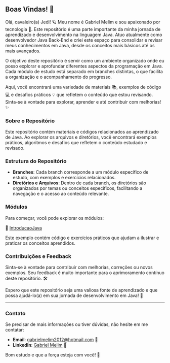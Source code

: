 ## Boas Vindas! 🌟

Olá, cavaleiro(a) Jedi! 🪐 Meu nome é Gabriel Melim e sou apaixonado por tecnologia 🚀. Este repositório é uma parte importante da minha jornada de aprendizado e desenvolvimento na linguagem Java. Atuo atualmente como desenvolvedor Java Back-End e criei este espaço para consolidar e revisar meus conhecimentos em Java, desde os conceitos mais básicos até os mais avançados.

O objetivo deste repositório é servir como um ambiente organizado onde eu posso explorar e aprofundar diferentes aspectos da programação em Java. Cada módulo de estudo está separado em branches distintas, o que facilita a organização e o acompanhamento do progresso.

Aqui, você encontrará uma variedade de materiais 📚, exemplos de código 💻 e desafios práticos 💡 que refletem o conteúdo que estou revisando. Sinta-se à vontade para explorar, aprender e até contribuir com melhorias! ✨

### Sobre o Repositório

Este repositório contém materiais e códigos relacionados ao aprendizado de Java. Ao explorar os arquivos e diretórios, você encontrará exemplos práticos, algoritmos e desafios que refletem o conteúdo estudado e revisado.

### Estrutura do Repositório

- **Branches**: Cada branch corresponde a um módulo específico de estudo, com exemplos e exercícios relacionados.
- **Diretórios e Arquivos**: Dentro de cada branch, os diretórios são organizados por temas ou conceitos específicos, facilitando a navegação e o acesso ao conteúdo relevante.

### Módulos

Para começar, você pode explorar os módulos:

📁 [IntroducaoJava](https://github.com/gabrielmelim/JAVA/tree/IntroducaoJava)

Este exemplo contém código e exercícios práticos que ajudam a ilustrar e praticar os conceitos aprendidos.

### Contribuições e Feedback

Sinta-se à vontade para contribuir com melhorias, correções ou novos exemplos. Seu feedback é muito importante para o aprimoramento contínuo deste repositório. 🛠️

Espero que este repositório seja uma valiosa fonte de aprendizado e que possa ajudá-lo(a) em sua jornada de desenvolvimento em Java! 🌟

---

### Contato

Se precisar de mais informações ou tiver dúvidas, não hesite em me contatar:

- **Email**: [gabrielmelim2012@hotmail.com](mailto:gabrielmelim2012@hotmail.com) 📧
- **LinkedIn**: [Gabriel Melim](https://www.linkedin.com/in/gabrielmelim/) 🔗

Bom estudo e que a força esteja com você! 🌌
